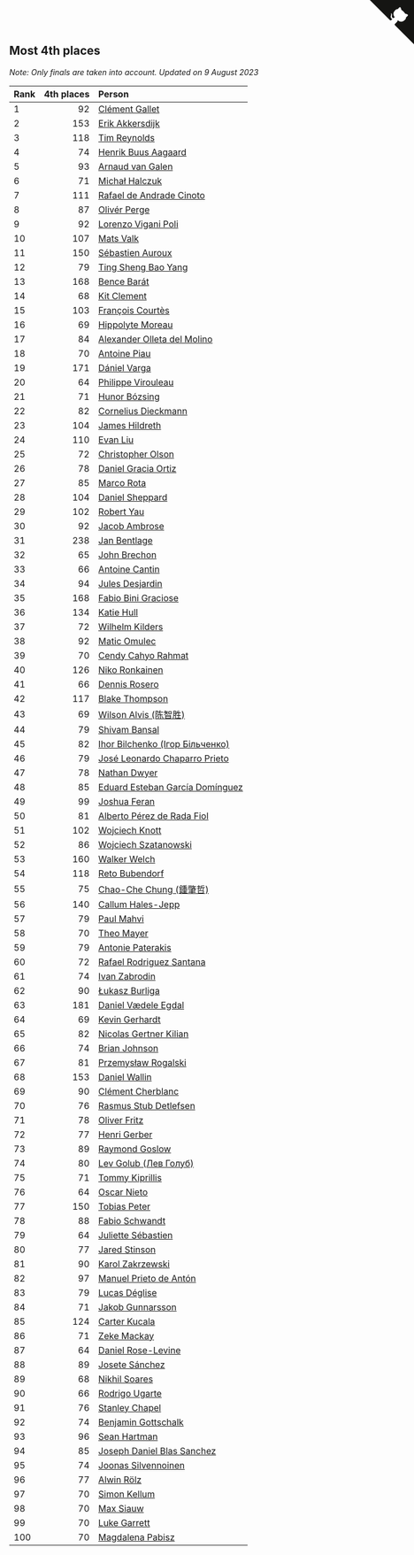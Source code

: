 ## Most 4th places

*Note: Only finals are taken into account.*
*Updated on  9 August 2023*

| Rank | 4th places | Person |
| :--- | ---: | :--- |
| 1 | 92 | [Clément Gallet](https://www.worldcubeassociation.org/persons/2004GALL02) |
| 2 | 153 | [Erik Akkersdijk](https://www.worldcubeassociation.org/persons/2005AKKE01) |
| 3 | 118 | [Tim Reynolds](https://www.worldcubeassociation.org/persons/2005REYN01) |
| 4 | 74 | [Henrik Buus Aagaard](https://www.worldcubeassociation.org/persons/2006BUUS01) |
| 5 | 93 | [Arnaud van Galen](https://www.worldcubeassociation.org/persons/2006GALE01) |
| 6 | 71 | [Michał Halczuk](https://www.worldcubeassociation.org/persons/2006HALC01) |
| 7 | 111 | [Rafael de Andrade Cinoto](https://www.worldcubeassociation.org/persons/2007CINO01) |
| 8 | 87 | [Olivér Perge](https://www.worldcubeassociation.org/persons/2007PERG01) |
| 9 | 92 | [Lorenzo Vigani Poli](https://www.worldcubeassociation.org/persons/2007POLI01) |
| 10 | 107 | [Mats Valk](https://www.worldcubeassociation.org/persons/2007VALK01) |
| 11 | 150 | [Sébastien Auroux](https://www.worldcubeassociation.org/persons/2008AURO01) |
| 12 | 79 | [Ting Sheng Bao Yang](https://www.worldcubeassociation.org/persons/2008BAOY01) |
| 13 | 168 | [Bence Barát](https://www.worldcubeassociation.org/persons/2008BARA01) |
| 14 | 68 | [Kit Clement](https://www.worldcubeassociation.org/persons/2008CLEM01) |
| 15 | 103 | [François Courtès](https://www.worldcubeassociation.org/persons/2008COUR01) |
| 16 | 69 | [Hippolyte Moreau](https://www.worldcubeassociation.org/persons/2008MORE02) |
| 17 | 84 | [Alexander Olleta del Molino](https://www.worldcubeassociation.org/persons/2008OLLE01) |
| 18 | 70 | [Antoine Piau](https://www.worldcubeassociation.org/persons/2008PIAU01) |
| 19 | 171 | [Dániel Varga](https://www.worldcubeassociation.org/persons/2008VARG01) |
| 20 | 64 | [Philippe Virouleau](https://www.worldcubeassociation.org/persons/2008VIRO01) |
| 21 | 71 | [Hunor Bózsing](https://www.worldcubeassociation.org/persons/2009BOZS01) |
| 22 | 82 | [Cornelius Dieckmann](https://www.worldcubeassociation.org/persons/2009DIEC01) |
| 23 | 104 | [James Hildreth](https://www.worldcubeassociation.org/persons/2009HILD01) |
| 24 | 110 | [Evan Liu](https://www.worldcubeassociation.org/persons/2009LIUE01) |
| 25 | 72 | [Christopher Olson](https://www.worldcubeassociation.org/persons/2009OLSO01) |
| 26 | 78 | [Daniel Gracia Ortiz](https://www.worldcubeassociation.org/persons/2009ORTI01) |
| 27 | 85 | [Marco Rota](https://www.worldcubeassociation.org/persons/2009ROTA01) |
| 28 | 104 | [Daniel Sheppard](https://www.worldcubeassociation.org/persons/2009SHEP01) |
| 29 | 102 | [Robert Yau](https://www.worldcubeassociation.org/persons/2009YAUR01) |
| 30 | 92 | [Jacob Ambrose](https://www.worldcubeassociation.org/persons/2010AMBR01) |
| 31 | 238 | [Jan Bentlage](https://www.worldcubeassociation.org/persons/2010BENT01) |
| 32 | 65 | [John Brechon](https://www.worldcubeassociation.org/persons/2010BREC01) |
| 33 | 66 | [Antoine Cantin](https://www.worldcubeassociation.org/persons/2010CANT02) |
| 34 | 94 | [Jules Desjardin](https://www.worldcubeassociation.org/persons/2010DESJ01) |
| 35 | 168 | [Fabio Bini Graciose](https://www.worldcubeassociation.org/persons/2010GRAC02) |
| 36 | 134 | [Katie Hull](https://www.worldcubeassociation.org/persons/2010HULL01) |
| 37 | 72 | [Wilhelm Kilders](https://www.worldcubeassociation.org/persons/2010KILD02) |
| 38 | 92 | [Matic Omulec](https://www.worldcubeassociation.org/persons/2010OMUL02) |
| 39 | 70 | [Cendy Cahyo Rahmat](https://www.worldcubeassociation.org/persons/2010RAHM02) |
| 40 | 126 | [Niko Ronkainen](https://www.worldcubeassociation.org/persons/2010RONK01) |
| 41 | 66 | [Dennis Rosero](https://www.worldcubeassociation.org/persons/2010ROSE03) |
| 42 | 117 | [Blake Thompson](https://www.worldcubeassociation.org/persons/2010THOM03) |
| 43 | 69 | [Wilson Alvis (陈智胜)](https://www.worldcubeassociation.org/persons/2011ALVI01) |
| 44 | 79 | [Shivam Bansal](https://www.worldcubeassociation.org/persons/2011BANS02) |
| 45 | 82 | [Ihor Bilchenko (Ігор Більченко)](https://www.worldcubeassociation.org/persons/2011BILC01) |
| 46 | 79 | [José Leonardo Chaparro Prieto](https://www.worldcubeassociation.org/persons/2011CHAP01) |
| 47 | 78 | [Nathan Dwyer](https://www.worldcubeassociation.org/persons/2011DWYE02) |
| 48 | 85 | [Eduard Esteban García Domínguez](https://www.worldcubeassociation.org/persons/2011EDUA01) |
| 49 | 99 | [Joshua Feran](https://www.worldcubeassociation.org/persons/2011FERA01) |
| 50 | 81 | [Alberto Pérez de Rada Fiol](https://www.worldcubeassociation.org/persons/2011FIOL01) |
| 51 | 102 | [Wojciech Knott](https://www.worldcubeassociation.org/persons/2011KNOT01) |
| 52 | 86 | [Wojciech Szatanowski](https://www.worldcubeassociation.org/persons/2011SZAT01) |
| 53 | 160 | [Walker Welch](https://www.worldcubeassociation.org/persons/2011WELC01) |
| 54 | 118 | [Reto Bubendorf](https://www.worldcubeassociation.org/persons/2012BUBE01) |
| 55 | 75 | [Chao-Che Chung (鍾肇哲)](https://www.worldcubeassociation.org/persons/2012CHON03) |
| 56 | 140 | [Callum Hales-Jepp](https://www.worldcubeassociation.org/persons/2012HALE01) |
| 57 | 79 | [Paul Mahvi](https://www.worldcubeassociation.org/persons/2012MAHV01) |
| 58 | 70 | [Theo Mayer](https://www.worldcubeassociation.org/persons/2012MAYE01) |
| 59 | 79 | [Antonie Paterakis](https://www.worldcubeassociation.org/persons/2012PATE01) |
| 60 | 72 | [Rafael Rodriguez Santana](https://www.worldcubeassociation.org/persons/2012SANT12) |
| 61 | 74 | [Ivan Zabrodin](https://www.worldcubeassociation.org/persons/2012ZABR01) |
| 62 | 90 | [Łukasz Burliga](https://www.worldcubeassociation.org/persons/2013BURL01) |
| 63 | 181 | [Daniel Vædele Egdal](https://www.worldcubeassociation.org/persons/2013EGDA01) |
| 64 | 69 | [Kevin Gerhardt](https://www.worldcubeassociation.org/persons/2013GERH01) |
| 65 | 82 | [Nicolas Gertner Kilian](https://www.worldcubeassociation.org/persons/2013GERT01) |
| 66 | 74 | [Brian Johnson](https://www.worldcubeassociation.org/persons/2013JOHN10) |
| 67 | 81 | [Przemysław Rogalski](https://www.worldcubeassociation.org/persons/2013ROGA02) |
| 68 | 153 | [Daniel Wallin](https://www.worldcubeassociation.org/persons/2013WALL03) |
| 69 | 90 | [Clément Cherblanc](https://www.worldcubeassociation.org/persons/2014CHER05) |
| 70 | 76 | [Rasmus Stub Detlefsen](https://www.worldcubeassociation.org/persons/2014DETL01) |
| 71 | 78 | [Oliver Fritz](https://www.worldcubeassociation.org/persons/2014FRIT02) |
| 72 | 77 | [Henri Gerber](https://www.worldcubeassociation.org/persons/2014GERB01) |
| 73 | 89 | [Raymond Goslow](https://www.worldcubeassociation.org/persons/2014GOSL01) |
| 74 | 80 | [Lev Golub (Лев Голуб)](https://www.worldcubeassociation.org/persons/2014HOLU01) |
| 75 | 71 | [Tommy Kiprillis](https://www.worldcubeassociation.org/persons/2014KIPR01) |
| 76 | 64 | [Oscar Nieto](https://www.worldcubeassociation.org/persons/2014NIET03) |
| 77 | 150 | [Tobias Peter](https://www.worldcubeassociation.org/persons/2014PETE03) |
| 78 | 88 | [Fabio Schwandt](https://www.worldcubeassociation.org/persons/2014SCHW02) |
| 79 | 64 | [Juliette Sébastien](https://www.worldcubeassociation.org/persons/2014SEBA01) |
| 80 | 77 | [Jared Stinson](https://www.worldcubeassociation.org/persons/2014STIN01) |
| 81 | 90 | [Karol Zakrzewski](https://www.worldcubeassociation.org/persons/2014ZAKR01) |
| 82 | 97 | [Manuel Prieto de Antón](https://www.worldcubeassociation.org/persons/2015ANTO04) |
| 83 | 79 | [Lucas Déglise](https://www.worldcubeassociation.org/persons/2015DEGL01) |
| 84 | 71 | [Jakob Gunnarsson](https://www.worldcubeassociation.org/persons/2015GUNN01) |
| 85 | 124 | [Carter Kucala](https://www.worldcubeassociation.org/persons/2015KUCA01) |
| 86 | 71 | [Zeke Mackay](https://www.worldcubeassociation.org/persons/2015MACK06) |
| 87 | 64 | [Daniel Rose-Levine](https://www.worldcubeassociation.org/persons/2015ROSE01) |
| 88 | 89 | [Josete Sánchez](https://www.worldcubeassociation.org/persons/2015SANC18) |
| 89 | 68 | [Nikhil Soares](https://www.worldcubeassociation.org/persons/2015SOAR01) |
| 90 | 66 | [Rodrigo Ugarte](https://www.worldcubeassociation.org/persons/2015UGAR01) |
| 91 | 76 | [Stanley Chapel](https://www.worldcubeassociation.org/persons/2016CHAP04) |
| 92 | 74 | [Benjamin Gottschalk](https://www.worldcubeassociation.org/persons/2016GOTT01) |
| 93 | 96 | [Sean Hartman](https://www.worldcubeassociation.org/persons/2016HART02) |
| 94 | 85 | [Joseph Daniel Blas Sanchez](https://www.worldcubeassociation.org/persons/2016SANC08) |
| 95 | 74 | [Joonas Silvennoinen](https://www.worldcubeassociation.org/persons/2016SILV07) |
| 96 | 77 | [Alwin Rölz](https://www.worldcubeassociation.org/persons/2016ROLZ01) |
| 97 | 70 | [Simon Kellum](https://www.worldcubeassociation.org/persons/2016KELL12) |
| 98 | 70 | [Max Siauw](https://www.worldcubeassociation.org/persons/2017SIAU02) |
| 99 | 70 | [Luke Garrett](https://www.worldcubeassociation.org/persons/2017GARR05) |
| 100 | 70 | [Magdalena Pabisz](https://www.worldcubeassociation.org/persons/2017PABI01) |


<a href="https://github.com/JustinTimeCuber/wca_statistics" class="github-corner" aria-label="View source on Github"><svg width="80" height="80" viewBox="0 0 250 250" style="fill:#151513; color:#fff; position: absolute; top: 0; border: 0; right: 0;" aria-hidden="true"><path d="M0,0 L115,115 L130,115 L142,142 L250,250 L250,0 Z"></path><path d="M128.3,109.0 C113.8,99.7 119.0,89.6 119.0,89.6 C122.0,82.7 120.5,78.6 120.5,78.6 C119.2,72.0 123.4,76.3 123.4,76.3 C127.3,80.9 125.5,87.3 125.5,87.3 C122.9,97.6 130.6,101.9 134.4,103.2" fill="currentColor" style="transform-origin: 130px 106px;" class="octo-arm"></path><path d="M115.0,115.0 C114.9,115.1 118.7,116.5 119.8,115.4 L133.7,101.6 C136.9,99.2 139.9,98.4 142.2,98.6 C133.8,88.0 127.5,74.4 143.8,58.0 C148.5,53.4 154.0,51.2 159.7,51.0 C160.3,49.4 163.2,43.6 171.4,40.1 C171.4,40.1 176.1,42.5 178.8,56.2 C183.1,58.6 187.2,61.8 190.9,65.4 C194.5,69.0 197.7,73.2 200.1,77.6 C213.8,80.2 216.3,84.9 216.3,84.9 C212.7,93.1 206.9,96.0 205.4,96.6 C205.1,102.4 203.0,107.8 198.3,112.5 C181.9,128.9 168.3,122.5 157.7,114.1 C157.9,116.9 156.7,120.9 152.7,124.9 L141.0,136.5 C139.8,137.7 141.6,141.9 141.8,141.8 Z" fill="currentColor" class="octo-body"></path></svg></a><style>.github-corner:hover .octo-arm{animation:octocat-wave 560ms ease-in-out}@keyframes octocat-wave{0%,100%{transform:rotate(0)}20%,60%{transform:rotate(-25deg)}40%,80%{transform:rotate(10deg)}}@media (max-width:500px){.github-corner:hover .octo-arm{animation:none}.github-corner .octo-arm{animation:octocat-wave 560ms ease-in-out}}</style>
